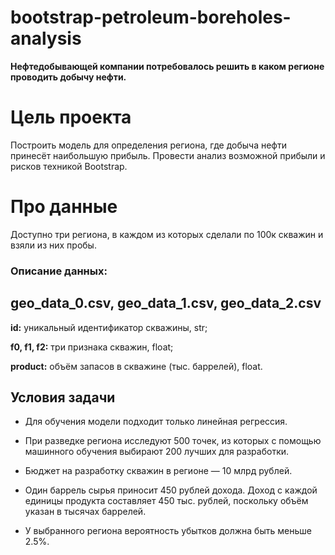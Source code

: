 # bootstrap-petroleum-boreholes-analysis

**Нефтедобывающей компании потребовалось решить в каком регионе проводить добычу нефти.**
# Цель проекта
Построить модель для определения региона, где добыча нефти принесёт наибольшую прибыль. Провести анализ возможной прибыли и рисков техникой Bootstrap.
# Про данные
Доступно три региона, в каждом из которых сделали по 100к скважин и взяли из них пробы.
### Описание данных:
**geo_data_0.csv, geo_data_1.csv, geo_data_2.csv**
---
**id:** уникальный идентификатор скважины, str;

**f0, f1, f2:** три признака скважин, float;

**product:** объём запасов в скважине (тыс. баррелей), float.
## Условия задачи
* Для обучения модели подходит только линейная регрессия.

* При разведке региона исследуют 500 точек, из которых с помощью машинного обучения выбирают 200 лучших для разработки.

* Бюджет на разработку скважин в регионе — 10 млрд рублей.

* Один баррель сырья приносит 450 рублей дохода. Доход с каждой единицы продукта составляет 450 тыс. рублей, поскольку объём указан в тысячах баррелей.
* У выбранного региона вероятность убытков должна быть меньше 2.5%.
